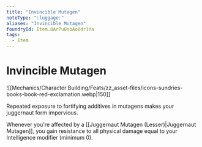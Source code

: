 ```yaml
---
title: "Invincible Mutagen"
noteType: ":luggage:"
aliases: "Invincible Mutagen"
foundryId: Item.8ArPuOsbAo8dr1Ya
tags:
  - Item
---
```


# Invincible Mutagen
![[Mechanics/Character Building/Feats/zz_asset-files/icons-sundries-books-book-red-exclamation.webp|150]]

Repeated exposure to fortifying additives in mutagens makes your juggernaut form impervious.

Whenever you're affected by a [[Juggernaut Mutagen (Lesser)|Juggernaut Mutagen]], you gain resistance to all physical damage equal to your Intelligence modifier (minimum 0).

